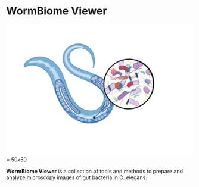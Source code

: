 # WormBiome Viewer

![lgog](logo.png) = 50x50

**WormBiome Viewer** is a collection of tools and methods to prepare and analyze microscopy images of gut bacteria in C. elegans. 
